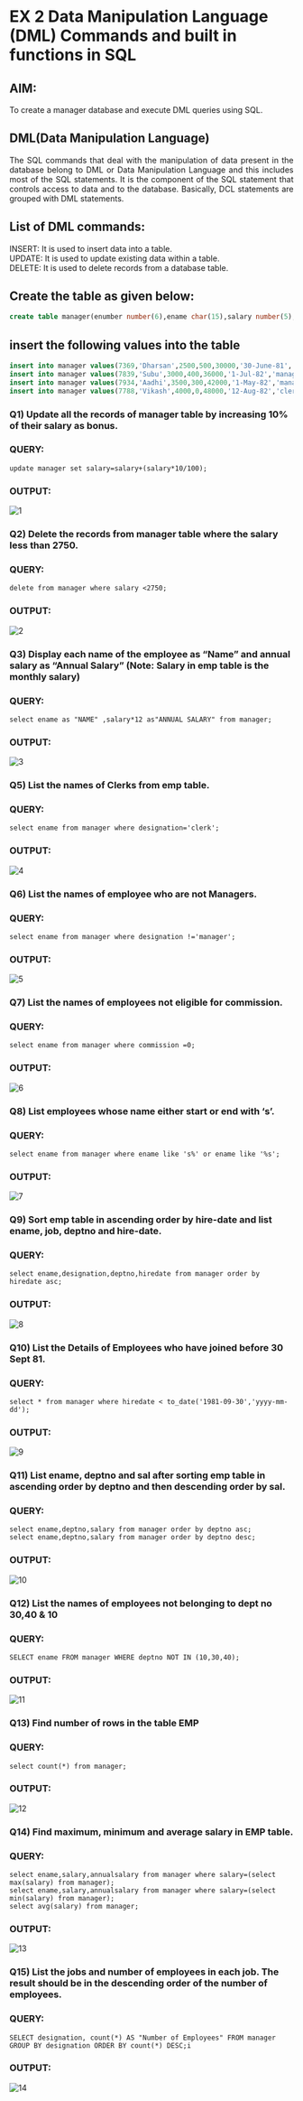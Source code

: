 # EX 2 Data Manipulation Language (DML) Commands and built in functions in SQL
## AIM:
To create a manager database and execute DML queries using SQL.


## DML(Data Manipulation Language)
<div align="justify">
The SQL commands that deal with the manipulation of data present in the database belong to DML or Data Manipulation Language and this includes most of the SQL statements. It is the component of the SQL statement that controls access to data and to the database. Basically, DCL statements are grouped with DML statements.
</div>

## List of DML commands: 
<div align="justify">
INSERT: It is used to insert data into a table.<br>
UPDATE: It is used to update existing data within a table.<br>
DELETE: It is used to delete records from a database table.<br>
</div>

## Create the table as given below:
```sql
create table manager(enumber number(6),ename char(15),salary number(5),commission number(4),annualsalary number(7),Hiredate date,designation char(10),deptno number(2),reporting char(10));
```
## insert the following values into the table
```sql
insert into manager values(7369,'Dharsan',2500,500,30000,'30-June-81','clerk',10,'John');
insert into manager values(7839,'Subu',3000,400,36000,'1-Jul-82','manager',null,'James');
insert into manager values(7934,'Aadhi',3500,300,42000,'1-May-82','manager',30,NULL);
insert into manager values(7788,'Vikash',4000,0,48000,'12-Aug-82','clerk',50,'Bond');
```

### Q1) Update all the records of manager table by increasing 10% of their salary as bonus.

### QUERY:
```
update manager set salary=salary+(salary*10/100);
```
### OUTPUT:
![1](https://github.com/dineshgl/EX-2-Data-Manipulation-Language-DML-and-Data-Control-Language-DCL-Commands/assets/118924713/32cd1b1b-633f-4079-b767-d686628cce24)

### Q2) Delete the records from manager table where the salary less than 2750.


### QUERY:
```
delete from manager where salary <2750;
```
### OUTPUT:
![2](https://github.com/dineshgl/EX-2-Data-Manipulation-Language-DML-and-Data-Control-Language-DCL-Commands/assets/118924713/d57d320f-5d42-4607-ad73-1278570ccb47)


### Q3) Display each name of the employee as “Name” and annual salary as “Annual Salary” (Note: Salary in emp table is the monthly salary)


### QUERY:
```
select ename as "NAME" ,salary*12 as"ANNUAL SALARY" from manager;
```
### OUTPUT:
![3](https://github.com/dineshgl/EX-2-Data-Manipulation-Language-DML-and-Data-Control-Language-DCL-Commands/assets/118924713/74ac52fd-9077-422b-a783-2db5a19ff31a)


### Q5)	List the names of Clerks from emp table.


### QUERY:
```
select ename from manager where designation='clerk';
```
### OUTPUT:

![4](https://github.com/dineshgl/EX-2-Data-Manipulation-Language-DML-and-Data-Control-Language-DCL-Commands/assets/118924713/f0cd6a8f-4cc1-4b44-8ec2-ac5668143e9e)

### Q6)	List the names of employee who are not Managers.


### QUERY:
```
select ename from manager where designation !='manager';
```
### OUTPUT:
![5](https://github.com/dineshgl/EX-2-Data-Manipulation-Language-DML-and-Data-Control-Language-DCL-Commands/assets/118924713/9e6bfae4-b27e-491e-8145-7e9ac1923f67)



### Q7)	List the names of employees not eligible for commission.


### QUERY:
```
select ename from manager where commission =0;
```
### OUTPUT:
![6](https://github.com/dineshgl/EX-2-Data-Manipulation-Language-DML-and-Data-Control-Language-DCL-Commands/assets/118924713/7c45ca40-1a84-4df6-9ebe-9d55b58fa992)


### Q8)	List employees whose name either start or end with ‘s’.


### QUERY:
```
select ename from manager where ename like 's%' or ename like '%s';
```
### OUTPUT:
![7](https://github.com/dineshgl/EX-2-Data-Manipulation-Language-DML-and-Data-Control-Language-DCL-Commands/assets/118924713/9c02f6b6-5373-4535-941c-2772bd0a8074)


### Q9) Sort emp table in ascending order by hire-date and list ename, job, deptno and hire-date.


### QUERY:
```
select ename,designation,deptno,hiredate from manager order by hiredate asc;
```
### OUTPUT:

![8](https://github.com/dineshgl/EX-2-Data-Manipulation-Language-DML-and-Data-Control-Language-DCL-Commands/assets/118924713/72c01700-3e01-4ae7-a46b-df3a377fd04c)

### Q10) List the Details of Employees who have joined before 30 Sept 81.


### QUERY:
```
select * from manager where hiredate < to_date('1981-09-30','yyyy-mm-dd');
````
### OUTPUT:
![9](https://github.com/dineshgl/EX-2-Data-Manipulation-Language-DML-and-Data-Control-Language-DCL-Commands/assets/118924713/c926abc1-891b-410f-9587-5cb6e2edb764)


### Q11)	List ename, deptno and sal after sorting emp table in ascending order by deptno and then descending order by sal.


### QUERY:
```
select ename,deptno,salary from manager order by deptno asc;
select ename,deptno,salary from manager order by deptno desc;
```
### OUTPUT:

![10](https://github.com/dineshgl/EX-2-Data-Manipulation-Language-DML-and-Data-Control-Language-DCL-Commands/assets/118924713/510abb78-794a-431c-8edf-2fd8467838ce)

### Q12) List the names of employees not belonging to dept no 30,40 & 10


### QUERY:
```
SELECT ename FROM manager WHERE deptno NOT IN (10,30,40);
```
### OUTPUT:
![11](https://github.com/dineshgl/EX-2-Data-Manipulation-Language-DML-and-Data-Control-Language-DCL-Commands/assets/118924713/d0567158-6ad6-411e-84aa-376c3e626c92)

### Q13) Find number of rows in the table EMP

### QUERY:
```
select count(*) from manager;
```
### OUTPUT:
![12](https://github.com/dineshgl/EX-2-Data-Manipulation-Language-DML-and-Data-Control-Language-DCL-Commands/assets/118924713/0caf0d26-5e7d-4d86-aebf-4f38d0859a3d)


### Q14) Find maximum, minimum and average salary in EMP table.

### QUERY:
```
select ename,salary,annualsalary from manager where salary=(select max(salary) from manager);
select ename,salary,annualsalary from manager where salary=(select min(salary) from manager);
select avg(salary) from manager;
```
### OUTPUT:
![13](https://github.com/dineshgl/EX-2-Data-Manipulation-Language-DML-and-Data-Control-Language-DCL-Commands/assets/118924713/1d27990a-7541-4be6-b0bb-eb898c3bee55)


### Q15) List the jobs and number of employees in each job. The result should be in the descending order of the number of employees.

### QUERY:
```
SELECT designation, count(*) AS "Number of Employees" FROM manager GROUP BY designation ORDER BY count(*) DESC;i
```
### OUTPUT:
![14](https://github.com/dineshgl/EX-2-Data-Manipulation-Language-DML-and-Data-Control-Language-DCL-Commands/assets/118924713/3362f884-0d7b-4548-aa95-6ddc27732ec0)
